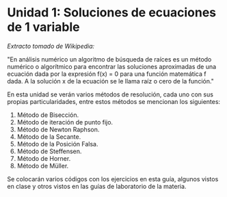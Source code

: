 # Unidad 1: Soluciones de ecuaciones de 1 variable

*Extracto tomado de Wikipedia:*

"En análisis numérico un algoritmo de búsqueda de raíces es un método numérico o algorítmico para encontrar las soluciones aproximadas de una ecuación dada por la expresión f(x) = 0 para una función matemática f dada. A la solución x de la ecuación se le llama raíz o cero de la función."

En esta unidad se verán varios métodos de resolución, cada uno con sus propias particularidades, entre estos métodos se mencionan los siguientes:

1. Método de Bisección.
2. Método de iteración de punto fijo.
3. Método de Newton Raphson.
4. Método de la Secante.
5. Método de la Posición Falsa.
6. Método de Steffensen.
7. Método de Horner.
8. Método de Müller.

Se colocarán varios códigos con los ejercicios en esta guía, algunos vistos en clase y otros vistos en las guías de laboratorio de la materia.
